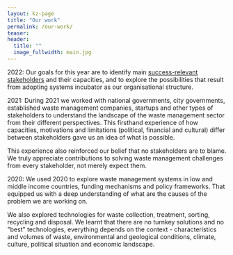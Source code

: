 ```yaml
---
layout: kz-page
title: "Our work"
permalink: /our-work/
teaser:
header:
  title: ""
  image_fullwidth: main.jpg
---
```


<span class="larger-word">2022:</span> Our goals for this year are to identify main [success-relevant stakeholders](/about#stakeholders) and their capacities, and to explore the possibilities that result from adopting systems incubator as our organisational structure.

<span class="larger-word">2021:</span> During 2021 we worked with national governments, city governments, established waste management companies, startups and other types of stakeholders to understand the landscape of the waste management sector from their different perspectives. This firsthand experience of how capacities, motivations and limitations (political, financial and cultural) differ between stakeholders gave us an idea of what is possible.

This experience also reinforced our belief that no stakeholders are to blame. We truly appreciate contributions to solving waste management challenges from every stakeholder, not merely expect them.

<span class="larger-word">2020:</span> We used 2020 to explore waste management systems in low and middle income countries, funding mechanisms and policy frameworks. That equipped us with a deep understanding of what are the causes of the problem we are working on. 

We also explored technologies for waste collection, treatment, sorting, recycling and disposal. We learnt that there are no turnkey solutions and no "best" technologies, everything depends on the context - characteristics and volumes of waste, environmental and geological conditions, climate, culture, political situation and economic landscape.
